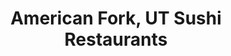 ---
layout: city
title: American Fork, UT Sushi Restaurants
permalink: /utah/american-fork/
stateAbbr: UT
stateName: Utah
cityName: American Fork

---